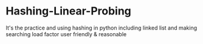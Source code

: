 # Hashing-Linear-Probing
It's the practice and using hashing in python including linked list and making searching load factor user friendly &amp; reasonable
